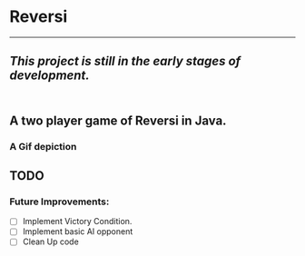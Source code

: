 # Reversi
---
***This project is still in the early stages of development.***
---
<br/>A two player game of Reversi in Java.
---
### A Gif depiction
TODO
---
### Future Improvements: 
- [ ] Implement Victory Condition.
- [ ] Implement basic AI opponent
- [ ] Clean Up code
